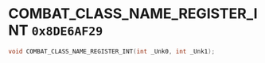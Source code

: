 # COMBAT_CLASS_NAME_REGISTER_INT `0x8DE6AF29`

```cpp
void COMBAT_CLASS_NAME_REGISTER_INT(int _Unk0, int _Unk1);
```